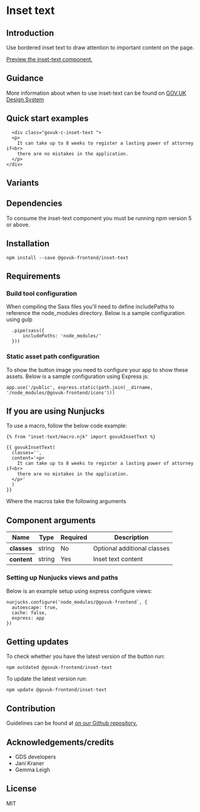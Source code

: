 # Inset text

## Introduction

Use bordered inset text to draw attention to important content on the page.

[Preview the inset-text component.](http://govuk-frontend-review.herokuapp.com/components/inset-text/preview)

## Guidance

More information about when to use inset-text can be found on [GOV.UK Design System](http://www.linktodesignsystem.com/inset-text "Link to read guidance on the use of inset-text on Gov.uk Design system website")

## Quick start examples

      <div class="govuk-c-inset-text ">
      <p>
        It can take up to 8 weeks to register a lasting power of attorney if<br>
        there are no mistakes in the application.
      </p>
    </div>

## Variants

## Dependencies

To consume the inset-text component you must be running npm version 5 or above.

## Installation

    npm install --save @govuk-frontend/inset-text

## Requirements

### Build tool configuration

When compiling the Sass files you'll need to define includePaths to reference the node_modules directory. Below is a sample configuration using gulp

      .pipe(sass({
          includePaths: 'node_modules/'
      }))

### Static asset path configuration

To show the button image you need to configure your app to show these assets. Below is a sample configuration using Express js:

    app.use('/public', express.static(path.join(__dirname, '/node_modules/@govuk-frontend/icons')))

## If you are using Nunjucks

To use a macro, follow the below code example:

    {% from "inset-text/macro.njk" import govukInsetText %}

    {{ govukInsetText(
      classes='',
      content='<p>
        It can take up to 8 weeks to register a lasting power of attorney if<br>
        there are no mistakes in the application.
      </p>'
      )
    }}

Where the macros take the following arguments

## Component arguments

<div>

<table class="govuk-c-table ">

<thead class="govuk-c-table__head">

<tr class="govuk-c-table__row">

<th class="govuk-c-table__header " scope="col">Name</th>

<th class="govuk-c-table__header " scope="col">Type</th>

<th class="govuk-c-table__header " scope="col">Required</th>

<th class="govuk-c-table__header " scope="col">Description</th>

</tr>

</thead>

<tbody class="govuk-c-table__body">

<tr class="govuk-c-table__row">

<th class="govuk-c-table__header" scope="row">classes</th>

<td class="govuk-c-table__cell ">string</td>

<td class="govuk-c-table__cell ">No</td>

<td class="govuk-c-table__cell ">Optional additional classes</td>

</tr>

<tr class="govuk-c-table__row">

<th class="govuk-c-table__header" scope="row">content</th>

<td class="govuk-c-table__cell ">string</td>

<td class="govuk-c-table__cell ">Yes</td>

<td class="govuk-c-table__cell ">Inset text content</td>

</tr>

</tbody>

</table>

</div>

### Setting up Nunjucks views and paths

Below is an example setup using express configure views:

    nunjucks.configure('node_modules/@govuk-frontend`, {
      autoescape: true,
      cache: false,
      express: app
    })

## Getting updates

To check whether you have the latest version of the button run:

    npm outdated @govuk-frontend/inset-text

To update the latest version run:

    npm update @govuk-frontend/inset-text

## Contribution

Guidelines can be found at [on our Github repository.](https://github.com/alphagov/govuk-frontend/blob/master/CONTRIBUTING.md "link to contributing guidelines on our github repository")

## Acknowledgements/credits

*   GDS developers
*   Jani Kraner
*   Gemma Leigh

## License

MIT